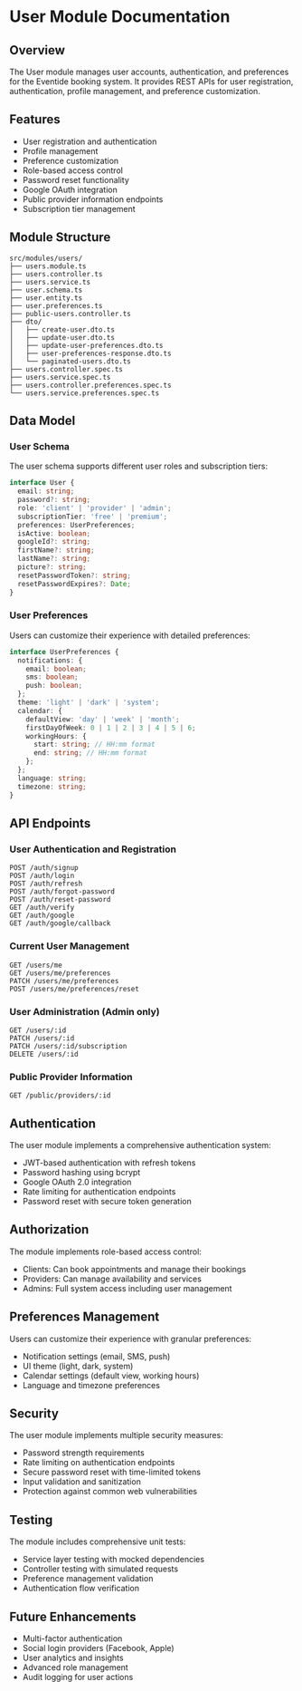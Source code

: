 # User Module Documentation

## Overview
The User module manages user accounts, authentication, and preferences for the Eventide booking system. It provides REST APIs for user registration, authentication, profile management, and preference customization.

## Features
- User registration and authentication
- Profile management
- Preference customization
- Role-based access control
- Password reset functionality
- Google OAuth integration
- Public provider information endpoints
- Subscription tier management

## Module Structure
```
src/modules/users/
├── users.module.ts
├── users.controller.ts
├── users.service.ts
├── user.schema.ts
├── user.entity.ts
├── user.preferences.ts
├── public-users.controller.ts
├── dto/
│   ├── create-user.dto.ts
│   ├── update-user.dto.ts
│   ├── update-user-preferences.dto.ts
│   ├── user-preferences-response.dto.ts
│   └── paginated-users.dto.ts
├── users.controller.spec.ts
├── users.service.spec.ts
├── users.controller.preferences.spec.ts
└── users.service.preferences.spec.ts
```

## Data Model

### User Schema
The user schema supports different user roles and subscription tiers:

```typescript
interface User {
  email: string;
  password?: string;
  role: 'client' | 'provider' | 'admin';
  subscriptionTier: 'free' | 'premium';
  preferences: UserPreferences;
  isActive: boolean;
  googleId?: string;
  firstName?: string;
  lastName?: string;
  picture?: string;
  resetPasswordToken?: string;
  resetPasswordExpires?: Date;
}
```

### User Preferences
Users can customize their experience with detailed preferences:

```typescript
interface UserPreferences {
  notifications: {
    email: boolean;
    sms: boolean;
    push: boolean;
  };
  theme: 'light' | 'dark' | 'system';
  calendar: {
    defaultView: 'day' | 'week' | 'month';
    firstDayOfWeek: 0 | 1 | 2 | 3 | 4 | 5 | 6;
    workingHours: {
      start: string; // HH:mm format
      end: string; // HH:mm format
    };
  };
  language: string;
  timezone: string;
}
```

## API Endpoints

### User Authentication and Registration
```
POST /auth/signup
POST /auth/login
POST /auth/refresh
POST /auth/forgot-password
POST /auth/reset-password
GET /auth/verify
GET /auth/google
GET /auth/google/callback
```

### Current User Management
```
GET /users/me
GET /users/me/preferences
PATCH /users/me/preferences
POST /users/me/preferences/reset
```

### User Administration (Admin only)
```
GET /users/:id
PATCH /users/:id
PATCH /users/:id/subscription
DELETE /users/:id
```

### Public Provider Information
```
GET /public/providers/:id
```

## Authentication
The user module implements a comprehensive authentication system:
- JWT-based authentication with refresh tokens
- Password hashing using bcrypt
- Google OAuth 2.0 integration
- Rate limiting for authentication endpoints
- Password reset with secure token generation

## Authorization
The module implements role-based access control:
- Clients: Can book appointments and manage their bookings
- Providers: Can manage availability and services
- Admins: Full system access including user management

## Preferences Management
Users can customize their experience with granular preferences:
- Notification settings (email, SMS, push)
- UI theme (light, dark, system)
- Calendar settings (default view, working hours)
- Language and timezone preferences

## Security
The user module implements multiple security measures:
- Password strength requirements
- Rate limiting on authentication endpoints
- Secure password reset with time-limited tokens
- Input validation and sanitization
- Protection against common web vulnerabilities

## Testing
The module includes comprehensive unit tests:
- Service layer testing with mocked dependencies
- Controller testing with simulated requests
- Preference management validation
- Authentication flow verification

## Future Enhancements
- Multi-factor authentication
- Social login providers (Facebook, Apple)
- User analytics and insights
- Advanced role management
- Audit logging for user actions